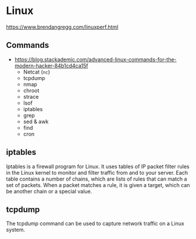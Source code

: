 # Linux

<https://www.brendangregg.com/linuxperf.html>

## Commands

- <https://blog.stackademic.com/advanced-linux-commands-for-the-modern-hacker-84b1cd4ca15f>
  - Netcat (`nc`)
  - tcpdump
  - nmap
  - chroot
  - strace
  - lsof
  - iptables
  - grep
  - sed & awk
  - find
  - cron

## iptables

Iptables is a firewall program for Linux. It uses tables of IP packet filter rules in the Linux kernel to monitor and filter traffic from and to your server. Each table contains a number of chains, which are lists of rules that can match a set of packets. When a packet matches a rule, it is given a target, which can be another chain or a special value.

## tcpdump

The tcpdump command can be used to capture network traffic on a Linux system.
